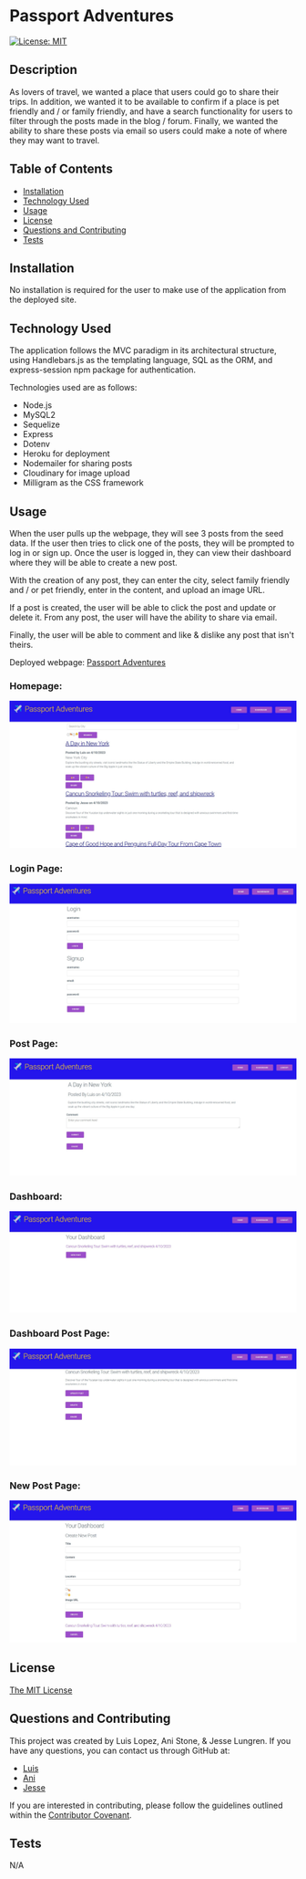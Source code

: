# Passport Adventures

[![License: MIT](https://img.shields.io/badge/License-MIT-yellow.svg)](https://opensource.org/licenses/MIT)

## Description

As lovers of travel, we wanted a place that users could go to share their trips. In addition, we wanted it to be available to confirm if a place is pet friendly and / or family friendly, and have a search functionality for users to filter through the posts made in the blog / forum. Finally, we wanted the ability to share these posts via email so users could make a note of where they may want to travel.

## Table of Contents

- [Installation](#installation)
- [Technology Used](#technology-used)
- [Usage](#usage)
- [License](#license)
- [Questions and Contributing](#questions-and-contributing)
- [Tests](#tests)

## Installation

No installation is required for the user to make use of the application from the deployed site.

## Technology Used

The application follows the MVC paradigm in its architectural structure, using Handlebars.js as the templating language, SQL as the ORM, and express-session npm package for authentication.

Technologies used are as follows:

 - Node.js
 - MySQL2
 - Sequelize
 - Express
 - Dotenv
 - Heroku for deployment
 - Nodemailer for sharing posts
 - Cloudinary for image upload
 - Milligram as the CSS framework

## Usage

When the user pulls up the webpage, they will see 3 posts from the seed data. If the user then tries to click one of the posts, they will be prompted to log in or sign up. Once the user is logged in, they can view their dashboard where they will be able to create a new post.

With the creation of any post, they can enter the city, select family friendly and / or pet friendly, enter in the content, and upload an image URL.

If a post is created, the user will be able to click the post and update or delete it. From any post, the user will have the ability to share via email.

Finally, the user will be able to comment and like & dislike any post that isn't theirs.

Deployed webpage: [Passport Adventures](https://passport-adventures.herokuapp.com/homepage)

### Homepage:
![Homepage](./Images/Homepage.jpg)

### Login Page:
![Login Page](./Images/Login%20page.jpg)

### Post Page:
![Post](./Images/Post.jpg)

### Dashboard:
![Dashboard](./Images/Dashboard.jpg)

### Dashboard Post Page:
![Dashboard Post](./Images/Dashboard%20post.jpg)

### New Post Page:
![New Post Page](./Images/New%20Post.jpg)

## License

[The MIT License](https://opensource.org/licenses/MIT)

## Questions and Contributing

This project was created by Luis Lopez, Ani Stone, & Jesse Lungren. If you have any questions, you can contact us through GitHub at:

- [Luis](https://github.com/ll8719)
- [Ani](https://github.com/anistone9)
- [Jesse](https://github.com/jmcdlungren)

If you are interested in contributing, please follow the guidelines outlined within the [Contributor Covenant](https://www.contributor-covenant.org/).

## Tests

N/A